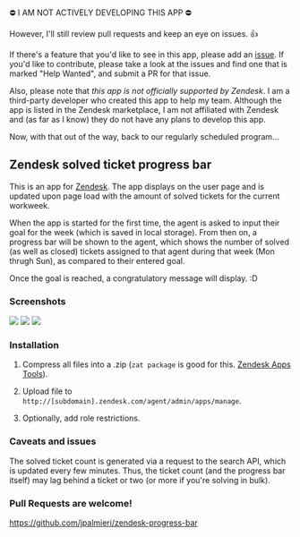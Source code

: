 ⛔️ I AM NOT ACTIVELY DEVELOPING THIS APP ⛔️

However, I'll still review pull requests and keep an eye on issues. 👍

If there's a feature that you'd like to see in this app, please add an [issue](/jpalmieri/zendesk-progress-bar/issues). If you'd like to contribute, please take a look at the issues and find one that is marked "Help Wanted", and submit a PR for that issue.

Also, please note that _this app is not officially supported by Zendesk_. I am a third-party developer who created this app to help my team. Although the app is listed in the Zendesk marketplace, I am not affiliated with Zendesk and (as far as I know) they do not have any plans to develop this app.

Now, with that out of the way, back to our regularly scheduled program...

## Zendesk solved ticket progress bar

This is an app for [Zendesk](https://www.zendesk.com/). The app displays on the user page and is updated upon page load with the amount of solved tickets for the current workweek.

When the app is started for the first time, the agent is asked to input their goal for the week (which is saved in local storage). From then on, a progress bar will be shown to the agent, which shows the number of solved (as well as closed) tickets assigned to that agent during that week (Mon thrugh Sun), as compared to their entered goal.

Once the goal is reached, a congratulatory message will display. :D

### Screenshots

![](https://i.gyazo.com/b459a52d79189e43bf443e7c52ca9e49.png)
![](https://i.gyazo.com/866c7a8c9007652a87056c4c9eacce71.png)
![](https://i.gyazo.com/3347eaab686822a378d704bc661f470a.png)

### Installation

1. Compress all files into a .zip (`zat package` is good for this. [Zendesk Apps Tools](https://support.zendesk.com/hc/en-us/articles/203691236-Installing-and-using-the-Zendesk-apps-tools)).

2. Upload file to `http://[subdomain].zendesk.com/agent/admin/apps/manage`.

3. Optionally, add role restrictions.

### Caveats and issues

The solved ticket count is generated via a request to the search API, which is updated every few minutes. Thus, the ticket count (and the progress bar itself) may lag behind a ticket or two (or more if you're solving in bulk).

### Pull Requests are welcome!

https://github.com/jpalmieri/zendesk-progress-bar
